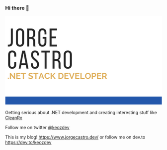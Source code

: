 ### Hi there 👋

![image](titlebanner.png)

Getting serious about .NET development and creating interesting stuff like [CleanRx](https://github.com/keozx/CleanRx)

Follow me on twitter [@keozdev](https://twitter.com/keozdev)

This is my blog! https://www.jorgecastro.dev/ or follow me on dev.to https://dev.to/keozdev

<!--
**keozx/keozx** is a ✨ _special_ ✨ repository because its `README.md` (this file) appears on your GitHub profile.

Here are some ideas to get you started:

- 🔭 I’m currently working on ...
- 🌱 I’m currently learning ...
- 👯 I’m looking to collaborate on ...
- 🤔 I’m looking for help with ...
- 💬 Ask me about ...
- 📫 How to reach me: ...
- 😄 Pronouns: ...
- ⚡ Fun fact: ...
-->
